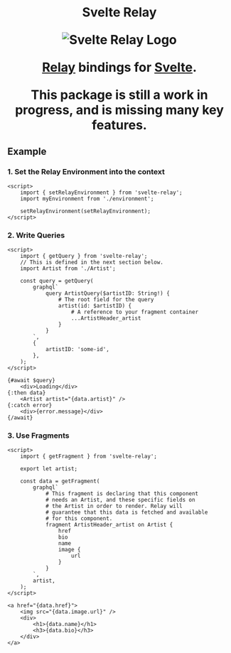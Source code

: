 <h1 align="center">Svelte Relay</p>
<p align="center">
	<img src="https://raw.githubusercontent.com/kesne/svelte-relay/master/website/static/img/svelte-relay-logo.png" alt="Svelte Relay Logo" />
</p>

[Relay](https://relay.dev) bindings for [Svelte](https://svelte.dev).

This package is still a work in progress, and is missing many key features.

## Example

### 1. Set the Relay Environment into the context

```svelte
<script>
	import { setRelayEnvironment } from 'svelte-relay';
	import myEnvironment from './environment';

	setRelayEnvironment(setRelayEnvironment);
</script>
```

### 2. Write Queries

```svelte
<script>
	import { getQuery } from 'svelte-relay';
	// This is defined in the next section below.
	import Artist from './Artist';

	const query = getQuery(
		graphql`
			query ArtistQuery($artistID: String!) {
				# The root field for the query
				artist(id: $artistID) {
					# A reference to your fragment container
					...ArtistHeader_artist
				}
			}
		`,
		{
			artistID: 'some-id',
		},
	);
</script>

{#await $query}
	<div>Loading</div>
{:then data}
	<Artist artist="{data.artist}" />
{:catch error}
	<div>{error.message}</div>
{/await}
```

### 3. Use Fragments

```svelte
<script>
	import { getFragment } from 'svelte-relay';

	export let artist;

	const data = getFragment(
		graphql`
			# This fragment is declaring that this component
			# needs an Artist, and these specific fields on
			# the Artist in order to render. Relay will
			# guarantee that this data is fetched and available
			# for this component.
			fragment ArtistHeader_artist on Artist {
				href
				bio
				name
				image {
					url
				}
			}
		`,
		artist,
	);
</script>

<a href="{data.href}">
	<img src="{data.image.url}" />
	<div>
		<h1>{data.name}</h1>
		<h3>{data.bio}</h3>
	</div>
</a>
```
